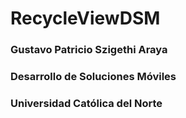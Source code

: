 # RecycleViewDSM

### Gustavo Patricio Szigethi Araya
### Desarrollo de Soluciones Móviles
### Universidad Católica del Norte

